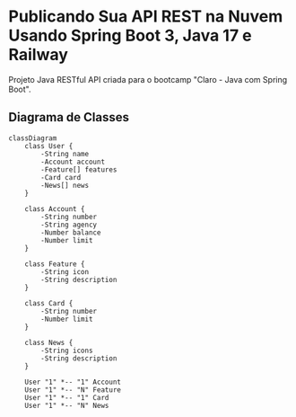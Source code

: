 # Publicando Sua API REST na Nuvem Usando Spring Boot 3, Java 17 e Railway
Projeto Java RESTful API criada para o bootcamp "Claro - Java com Spring Boot".

## Diagrama de Classes
```mermaid
classDiagram
    class User {
        -String name
        -Account account
        -Feature[] features
        -Card card
        -News[] news
    }

    class Account {
        -String number
        -String agency
        -Number balance
        -Number limit
    }

    class Feature {
        -String icon
        -String description
    }

    class Card {
        -String number
        -Number limit
    }

    class News {
        -String icons
        -String description
    }

    User "1" *-- "1" Account
    User "1" *-- "N" Feature 
    User "1" *-- "1" Card
    User "1" *-- "N" News 
```
